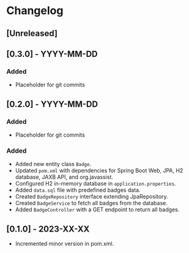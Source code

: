 # Changelog

## [Unreleased]

## [0.3.0] - YYYY-MM-DD
### Added
- Placeholder for git commits

## [0.2.0] - YYYY-MM-DD
### Added
- Placeholder for git commits
### Added
- Added new entity class `Badge`.
- Updated `pom.xml` with dependencies for Spring Boot Web, JPA, H2 database, JAXB API, and org.javassist.
- Configured H2 in-memory database in `application.properties`.
- Added `data.sql` file with predefined badges data.
- Created `BadgeRepository` interface extending JpaRepository.
- Created `BadgeService` to fetch all badges from the database.
- Added `BadgeController` with a GET endpoint to return all badges.

## [0.1.0] - 2023-XX-XX

- Incremented minor version in pom.xml.